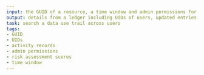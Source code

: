 ```yaml
---
input: the GUID of a resource, a time window and admin permissions for the Commons
output: details from a ledger including UIDs of users, updated entries, and activity records that contain risk assessment scores
task: search a data use trail across users
tags:
- GUID
- UIDs
- activity records
- admin permissions
- risk assessment scores
- time window
---
```

